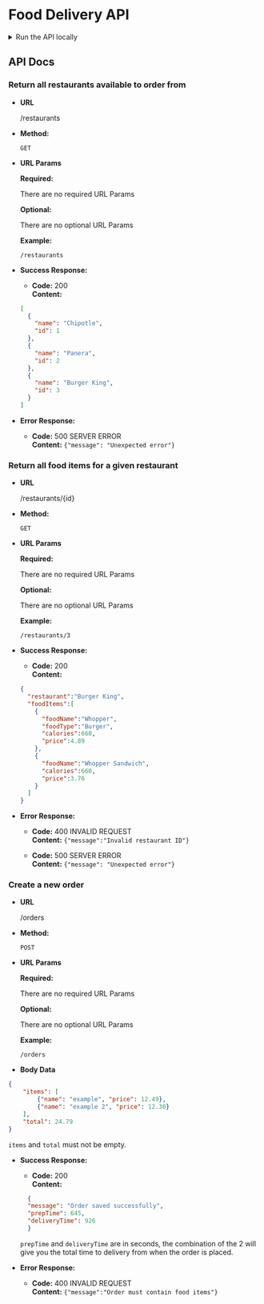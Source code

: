 # Food Delivery API

<details>
<summary>Run the API locally</summary>

Clone this repo:

```bash
git clone git@github.com:iO-Academy/food-delivery-api.git
```

One cloned, you must install the slim components by running:

```bash
composer install
```

To run the application locally:
```bash
composer start
```
**Do not close this terminal tab, it is a running process.**

The API will now be accessible at `http://localhost:8080/`.

That's it! Now go build something cool.
</details>

## API Docs

### Return all restaurants available to order from

* **URL**

  /restaurants

* **Method:**

  `GET`

* **URL Params**

  **Required:**

  There are no required URL Params

  **Optional:**

  There are no optional URL Params

  **Example:**

  `/restaurants`

* **Success Response:**

    * **Code:** 200 <br />
      **Content:** <br />

  ```json
  [
    {
      "name": "Chipotle",
      "id": 1
    },
    {
      "name": "Panera",
      "id": 2
    },
    {
      "name": "Burger King",
      "id": 3
    }
  ]
  ```

* **Error Response:**

    * **Code:** 500 SERVER ERROR <br />
      **Content:** `{"message": "Unexpected error"}`

### Return all food items for a given restaurant

* **URL**

  /restaurants/{id}

* **Method:**

  `GET`

* **URL Params**

  **Required:**

  There are no required URL Params

  **Optional:**

  There are no optional URL Params

  **Example:**

  `/restaurants/3`

* **Success Response:**

    * **Code:** 200 <br />
      **Content:** <br />

  ```json
  {
    "restaurant":"Burger King",
    "foodItems":[
      {
        "foodName":"Whopper",
        "foodType":"Burger",
        "calories":660,
        "price":4.89
      },
      {
        "foodName":"Whopper Sandwich",
        "calories":660,
        "price":3.76
      }
    ]
  }
  ```

* **Error Response:**

    * **Code:** 400 INVALID REQUEST <br />
      **Content:** `{"message":"Invalid restaurant ID"}`

    * **Code:** 500 SERVER ERROR <br />
      **Content:** `{"message": "Unexpected error"}`

### Create a new order

* **URL**

  /orders

* **Method:**

  `POST`

* **URL Params**

  **Required:**

  There are no required URL Params

  **Optional:**

  There are no optional URL Params

  **Example:**

  `/orders`

* **Body Data**

```json
{
    "items": [
        {"name": "example", "price": 12.49},
        {"name": "example 2", "price": 12.30}
    ],
    "total": 24.79
}
```

`items` and `total` must not be empty.

* **Success Response:**

    * **Code:** 200 <br />
      **Content:** <br />

  ```json
    {
    "message": "Order saved successfully",
    "prepTime": 645,
    "deliveryTime": 926
    }
  ```
  `prepTime` and `deliveryTime` are in seconds, the combination of the 2 will give you the total time to delivery from when the order is placed.
  

* **Error Response:**

    * **Code:** 400 INVALID REQUEST <br />
      **Content:** `{"message":"Order must contain food items"}`